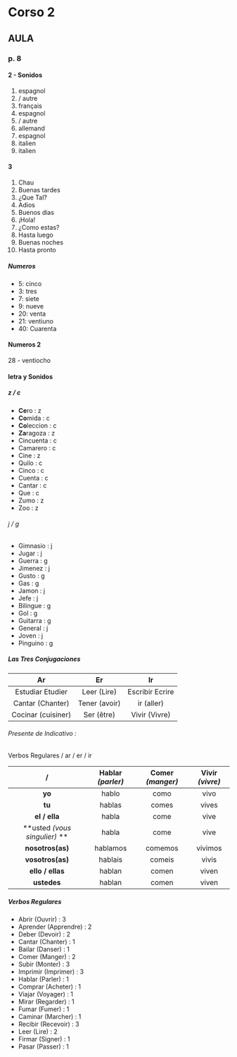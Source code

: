 # Corso 2

## AULA
### p. 8
#### 2 - Sonidos
1. espagnol
2. / autre
3. français
4. espagnol
5. / autre
6. allemand
7. espagnol
8. italien
9. italien

#### 3
1. Chau
2. Buenas tardes
3. ¿Que Tal?
4. Adios
5. Buenos dias
6. ¡Hola!
7. ¿Como estas?
8. Hasta luego
9. Buenas noches
10. Hasta pronto

##### Numeros
- 5: cinco
- 3: tres
- 7: siete
- 9: nueve
- 20: venta
- 21: ventiuno
- 40: Cuarenta

#### Numeros 2
28 - ventiocho

#### letra y Sonidos
##### z / c
- **Ce**ro : z
- **Co**mida : c
- **Co**leccion : c
- **Za**ragoza : z
- Cincuenta : c
- Camarero : c
- Cine : z
- Quilo : c
- Cinco : c
- Cuenta : c
- Cantar : c
- Que : c
- Zumo : z
- Zoo : z

###### j / g
- Gimnasio : j
- Jugar : j
- Guerra : g
- Jimenez : j
- Gusto : g
- Gas : g
- Jamon : j
- Jefe : j
- Bilingue : g
- Gol : g
- Guitarra : g
- General : j
- Joven : j
- Pinguino : g

##### Las Tres Conjugaciones
Ar | Er | Ir
:-:|:-:|:-:|
Estudiar Etudier | Leer (Lire) | Escribir Ecrire
Cantar (Chanter) | Tener (avoir) | ir (aller)
Cocinar (cuisiner) | Ser (être) | Vivir (Vivre)

###### Presente de Indicativo :

Verbos Regulares / ar / er / ir

 /| Hablar *(parler)* | Comer *(manger)* | Vivir *(vivre)*
:-:|:-:|:-:|:-:|
 **yo** | hablo | como | vivo
 **tu** | hablas | comes | vives
 **el / ella** | habla | come | vive
 **usted *(vous singulier)* ** | habla | come | vive
 **nosotros(as)** | hablamos | comemos | vivimos
 **vosotros(as)** | hablais | comeis | vivis
 **ello / ellas** | hablan | comen | viven
 **ustedes** | hablan | comen | viven

##### Verbos Regulares
- Abrir (Ouvrir) : 3
- Aprender (Apprendre) : 2
- Deber (Devoir) : 2
- Cantar (Chanter) : 1
- Bailar (Danser) : 1
- Comer (Manger) : 2
- Subir (Monter) : 3
- Imprimir (Imprimer) : 3
- Hablar (Parler) : 1
- Comprar (Acheter) : 1
- Viajar (Voyager) : 1
- Mirar (Regarder) : 1
- Fumar (Fumer) : 1
- Caminar (Marcher) : 1
- Recibir (Recevoir) : 3
- Leer (Lire) : 2
- Firmar (Signer) : 1
- Pasar (Passer) : 1
